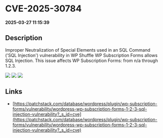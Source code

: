 # CVE-2025-30784

**2025-03-27 11:15:39**

## Description
Improper Neutralization of Special Elements used in an SQL Command ('SQL Injection') vulnerability in WP Shuffle WP Subscription Forms allows SQL Injection. This issue affects WP Subscription Forms: from n/a through 1.2.3.

![](https://img.shields.io/static/v1?label=Score&message=8.5&color=red)
![](https://img.shields.io/static/v1?label=Severity&message=HIGH&color=red)
![](https://img.shields.io/static/v1?label=CWE&message=SQL&color=green)

## Links
- [https://patchstack.com/database/wordpress/plugin/wp-subscription-forms/vulnerability/wordpress-wp-subscription-forms-1-2-3-sql-injection-vulnerability?_s_id=cve](https://patchstack.com/database/wordpress/plugin/wp-subscription-forms/vulnerability/wordpress-wp-subscription-forms-1-2-3-sql-injection-vulnerability?_s_id=cve)
